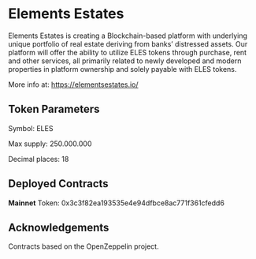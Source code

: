 # Elements Estates 
Elements Estates is creating a Blockchain-based platform with underlying unique portfolio of real estate deriving from banks’ distressed assets. Our platform will offer the ability to utilize ELES tokens through purchase, rent and other services, all primarily related to newly developed and modern properties in platform ownership and solely payable with ELES tokens.

More info at: https://elementsestates.io/

## Token Parameters
Symbol: ELES

Max supply: 250.000.000

Decimal places: 18

## Deployed Contracts

**Mainnet**
Token: 0x3c3f82ea193535e4e94dfbce8ac771f361cfedd6


## Acknowledgements
Contracts based on the OpenZeppelin project.